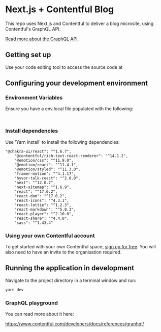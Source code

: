 # Next.js + Contentful Blog 


This repo uses Next.js and Contentful to deliver a blog microsite, using Contentful's GraphQL API.

[Read more about the GraphQL API](https://graphql.contentful.com).


## Getting set up

Use your code editing tool to access the source code at 




## Configuring your development environment

### Environment Variables

Ensure you have a env.local file populated with the following:
```
 
```

### Install dependencies

Use 'Yarn install' to install the following dependencies:
```
"@chakra-ui/react": "^1.6.7",
    "@contentful/rich-text-react-renderer": "^14.1.2",
    "@emotion/css": "^11.9.0",
    "@emotion/react": "^11.4.1",
    "@emotion/styled": "^11.3.0",
    "framer-motion": "^4.1.17",
    "hyvor-talk-react": "^2.0.0",
    "next": "^12.0.7",
    "next-sitemap": "^1.6.9",
    "react": "^17.0.2",
    "react-dom": "^17.0.2",
    "react-icons": "^4.3.1",
    "react-lottie": "^1.2.3",
    "react-markdown": "^5.0.3",
    "react-player": "^2.10.0",
    "react-share": "^4.4.0",
    "sass": "^1.43.4"
```



### Using your own Contentful account

To get started with your own Contentful space, [sign up for free](https://www.contentful.com/sign-up/). You will also need to have an invite to the organisation required.



## Running the application in development

Navigate to the project directory in a terminal window and run:

```bash
yarn dev
```


### GraphQL playground

You can read more about it here:

https://www.contentful.com/developers/docs/references/graphql/




